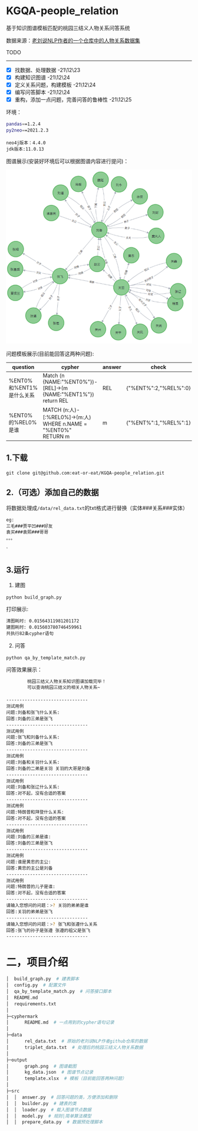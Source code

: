 # KGQA-people_relation

基于知识图谱模板匹配的桃园三结义人物关系问答系统

数据来源：[老刘说NLP作者的一个仓库中的人物关系数据集](https://github.com/liuhuanyong/PersonRelationKnowledgeGraph/blob/master/EventMonitor/rel_data.txt)

TODO

---

- [X]  找数据、处理数据 -21\12\23
- [X]  构建知识图谱 -21\12\24
- [X]  定义关系问题，构建模板 -21\12\24
- [X]  编写问答脚本 -21\12\24
- [X]  重构，添加一点问题，完善问答的鲁棒性 -21\12\25

环境：

```bash
pandas==1.2.4
py2neo==2021.2.3

neo4j版本：4.4.0
jdk版本:11.0.13
```

图谱展示(安装好环境后可以根据图谱内容进行提问)：

![graph.png](./output/graph.png)

问题模板展示(目前能回答这两种问题):


| question                 | cypher                                                           | answer | check                 |
| -------------------------- | ------------------------------------------------------------------ | -------- | ----------------------- |
| %ENT0%和%ENT1%是什么关系 | Match (n {NAME:"%ENT0%"})-[REL]->(m {NAME:"%ENT1%"}) return REL  | REL    | {"%ENT%":2,"%REL%":0} |
| %ENT0%的%REL0%是谁       | MATCH (n:人)-[:%REL0%]->(m:人) WHERE n.NAME = "%ENT0%" RETURN m | m      | {"%ENT%":1,"%REL%":1} |

## 1.下载

`git clone git@github.com:eat-or-eat/KGQA-people_relation.git`

## 2.（可选）添加自己的数据

将数据处理成`/data/rel_data.txt`的txt格式进行替换（实体###关系###实体）

```bash
eg:
三毛###贾平凹###好友
袁买###袁熙###哥哥
。。。

```

`

## 3.运行

1. 建图

`python build_graph.py`

打印展示:

```bash
清图耗时: 0.01564311981201172
建图耗时: 0.015603780746459961
共执行82条cypher语句
```

2. 问答

`python qa_by_template_match.py`

问答效果展示：

```bash
        桃园三结义人物关系知识图谱加载完毕！
        可以查询桃园三结义的相关人物关系~
  
-------------------------------
测试用例
问题:刘备和张飞什么关系:
回答:刘备的三弟是张飞
-------------------------------
测试用例
问题:张飞和刘备什么关系:
回答:刘备的三弟是张飞
-------------------------------
测试用例
问题:刘备和关羽什么关系:
回答:刘备的二弟是关羽 关羽的大哥是刘备
-------------------------------
测试用例
问题:刘备和张辽什么关系:
回答:对不起，没有合适的答案
-------------------------------
测试用例
问题:特朗普和拜登什么关系:
回答:对不起，没有合适的答案
-------------------------------
测试用例
问题:刘备的三弟是谁:
回答:刘备的三弟是张飞
-------------------------------
测试用例
问题:谁是黄忠的主公:
回答:黄忠的主公是刘备
-------------------------------
测试用例
问题:特朗普的儿子是谁:
回答:对不起，没有合适的答案
-------------------------------
请输入您想问的问题：>? 关羽的弟弟是谁
回答:关羽的弟弟是张飞
-------------------------------
请输入您想问的问题：>? 张飞和张遵什么关系
回答:张飞的孙子是张遵 张遵的祖父是张飞
-------------------------------
```

# 二，项目介绍

```bash
│  build_graph.py  # 建表脚本
│  config.py  # 配置文件
│  qa_by_template_match.py  # 问答接口脚本
│  README.md
│  requirements.txt
│
├─cyphermark
│      README.md  # 一点用到的cypher语句记录
│
├─data
│      rel_data.txt  # 原始的老刘说NLP作者github仓库的数据
│      triplet_data.txt  # 处理后的桃园三结义人物关系数据
│
├─output
│      graph.png  # 图谱截图
│      kg_data.json  # 图谱节点记录
│      template.xlsx  # 模板（目前能回答两种问题）
│
├─src
│  │  answer.py  # 回答问题的类，方便添加和删除
│  │  builder.py  # 建表的类
│  │  loader.py  # 载入图谱节点数据
│  │  model.py  # 规则|简单算法模型
│  │  prepare_data.py  # 数据预处理脚本
```
